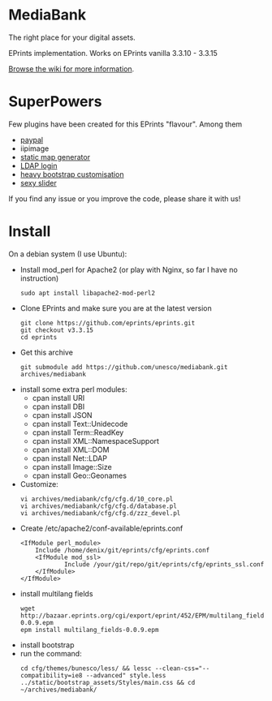 # MediaBank
The right place for your digital assets.

EPrints implementation. Works on EPrints vanilla 3.3.10 - 3.3.15

[Browse the wiki for more information](https://github.com/unesco/mediabank/wiki).

# SuperPowers
Few plugins have been created for this EPrints "flavour". Among them

- [paypal](https://github.com/eprintsug/paypal)
- iipimage
- [static map generator](https://github.com/unesco/staticmap)
- [LDAP login](https://github.com/eprintsug/ldap_login)
- [heavy bootstrap customisation](https://github.com/eprintsug/bootstrap)
- [sexy slider](https://github.com/eprintsug/carousel/tree/bootstrap)

If you find any issue or you improve the code, please share it with us!

# Install
On a debian system (I use Ubuntu):

- Install mod_perl for Apache2 (or play with Nginx, so far I have no instruction)
    ```
    sudo apt install libapache2-mod-perl2
    ```
- Clone EPrints and make sure you are at the latest version
    ```
    git clone https://github.com/eprints/eprints.git
    git checkout v3.3.15
    cd eprints
    ```
- Get this archive
    ```
    git submodule add https://github.com/unesco/mediabank.git archives/mediabank
    ```
- install some extra perl modules:
    - cpan install URI
    - cpan install DBI
    - cpan install JSON
    - cpan install Text::Unidecode
    - cpan install Term::ReadKey
    - cpan install XML::NamespaceSupport
    - cpan install XML::DOM
    - cpan install Net::LDAP
    - cpan install Image::Size
    - cpan install Geo::Geonames
- Customize:
    ``` 
    vi archives/mediabank/cfg/cfg.d/10_core.pl
    vi archives/mediabank/cfg/cfg.d/database.pl
    vi archives/mediabank/cfg/cfg.d/zzz_devel.pl
    ```
- Create /etc/apache2/conf-available/eprints.conf
    ```
    <IfModule perl_module>
        Include /home/denix/git/eprints/cfg/eprints.conf
        <IfModule mod_ssl>
                Include /your/git/repo/git/eprints/cfg/eprints_ssl.conf
        </IfModule>
    </IfModule>
    ```
- install multilang fields
    ```
    wget http://bazaar.eprints.org/cgi/export/eprint/452/EPM/multilang_fields-0.0.9.epm
    epm install multilang_fields-0.0.9.epm
    ```
- install bootstrap
- run the command:
    ```
    cd cfg/themes/bunesco/less/ && lessc --clean-css="--compatibility=ie8 --advanced" style.less ../static/bootstrap_assets/Styles/main.css && cd ~/archives/mediabank/
    ```
